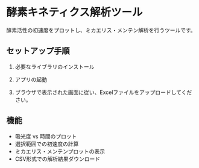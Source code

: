 # 酵素キネティクス解析ツール
酵素活性の初速度をプロットし、ミカエリス・メンテン解析を行うツールです。

## セットアップ手順
1. 必要なライブラリのインストール  

2. アプリの起動  

3. ブラウザで表示された画面に従い、Excelファイルをアップロードしてください。

## 機能
- 吸光度 vs 時間のプロット
- 選択範囲での初速度の計算
- ミカエリス・メンテンプロットの表示
- CSV形式での解析結果ダウンロード
